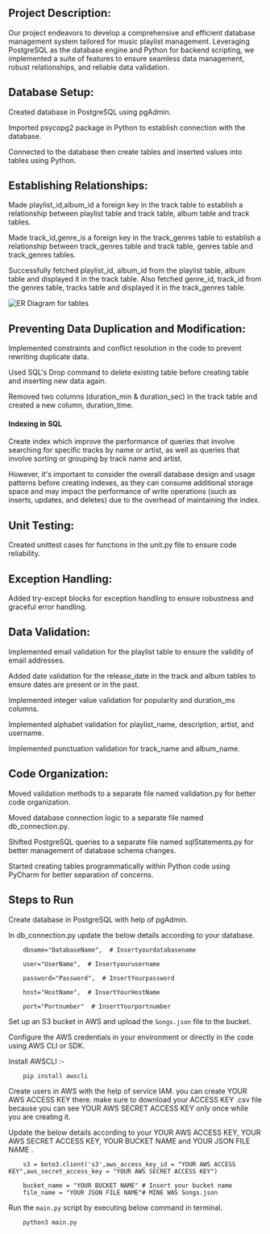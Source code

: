 
## Project Description:

Our project endeavors to develop a comprehensive and efficient database management system tailored for music playlist management. Leveraging PostgreSQL as the database engine and Python for backend scripting, we implemented a suite of features to ensure seamless data management, robust relationships, and reliable data validation.

## Database Setup:

Created database in PostgreSQL using pgAdmin.

Imported psycopg2 package in Python to establish connection with the database.

Connected to the database then create tables and inserted values into tables using Python.

## Establishing Relationships:

Made playlist_id,album_id a foreign key in the track table to establish a relationship between playlist table and track table, album table and track tables.

Made track_id,genre_is a foreign key in the track_genres table to establish a relationship between track_genres table and track table, genres table and track_genres tables.

Successfully fetched playlist_id, album_id from the playlist table, album table and displayed it in the track table. Also fetched genre_id, track_id from the genres table, tracks table and displayed it in the track_genres table.

![ER Diagram for tables](https://github.com/Meet260721/Songs/blob/main/ER%20Diagram.jpg)

## Preventing Data Duplication and Modification:

Implemented constraints and conflict resolution in the code to prevent rewriting duplicate data.

Used SQL's Drop command to delete existing table before creating table and inserting new data again.

Removed two columns (duration_min & duration_sec) in the track table and created a new column, duration_time.

#### Indexing in SQL

Create index which improve the performance of queries that involve searching for specific tracks by name or artist, as well as queries that involve sorting or grouping by track name and artist.

However, it's important to consider the overall database design and usage patterns before creating indexes, as they can consume additional storage space and may impact the performance of write operations (such as inserts, updates, and deletes) due to the overhead of maintaining the index.

## Unit Testing:

Created unittest cases for functions in the unit.py file to ensure code reliability.

## Exception Handling:

Added try-except blocks for exception handling to ensure robustness and graceful error handling.

## Data Validation:

Implemented email validation for the playlist table to ensure the validity of email addresses.

Added date validation for the release_date in the track and album tables to ensure dates are present or in the past.

Implemented integer value validation for popularity and duration_ms columns.

Implemented alphabet validation for playlist_name, description, artist, and username.

Implemented punctuation validation for track_name and album_name.

## Code Organization:

Moved validation methods to a separate file named validation.py for better code organization.

Moved database connection logic to a separate file named db_connection.py.

Shifted PostgreSQL queries to a separate file named sqlStatements.py for better management of database schema changes.

Started creating tables programmatically within Python code using PyCharm for better separation of concerns.

## Steps to Run

Create database in PostgreSQL with help of pgAdmin.

In db_connection.py update the below details according to your database.

        dbname="DatabaseName",  # Insertyourdatabasename
        
        user="UserName",  # Insertyourusername
        
        password="Password",  # InsertYourpassword
        
        host="HostName",  # InsertYourHostName
        
        port="Portnumber"  # InsertYourportnumber


Set up an S3 bucket in AWS and upload the `Songs.json` file to the bucket.

Configure the AWS credentials in your environment or directly in the code using AWS CLI or SDK.

Install AWSCLI :- 

        pip install awscli

Create users in AWS with the help of service IAM. you can create YOUR AWS ACCESS KEY there. make sure to download your ACCESS KEY
.csv file because you can see YOUR AWS SECRET ACCESS KEY only once while you are creating it.

Update the below details according to your YOUR AWS ACCESS KEY,  YOUR AWS SECRET ACCESS KEY, YOUR BUCKET NAME and YOUR JSON FILE NAME .

        s3 = boto3.client('s3',aws_access_key_id = "YOUR AWS ACCESS KEY",aws_secret_access_key = "YOUR AWS SECRET ACCESS KEY")

        bucket_name = "YOUR BUCKET NAME" # Insert your bucket name
        file_name = "YOUR JSON FILE NAME"# MINE WAS Songs.json


Run the `main.py` script by executing below command in terminal.

        python3 main.py        
